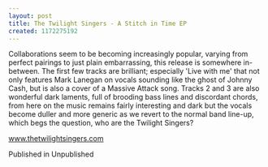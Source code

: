 ```yaml
---
layout: post
title: The Twilight Singers - A Stitch in Time EP
created: 1172275192
---
```

Collaborations seem to be becoming increasingly popular, varying from perfect pairings to just plain embarrassing, this release is somewhere in-between. The first few tracks are brilliant; especially 'Live with me' that not only features Mark Lanegan on vocals sounding like the ghost of Johnny Cash, but is also a cover of a Massive Attack song. Tracks 2 and 3 are also wonderful dark laments, full of brooding bass lines and discordant chords, from here on the music remains fairly interesting and dark but the vocals become duller and more generic as we revert to the normal band line-up, which begs the question, who are the Twilight Singers?<p><a href=http://www.thetwilightsingers.com target=_blank>www.thetwilightsingers.com</a>
<p>Published in Unpublished</p>

